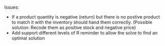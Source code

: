 Issues:
* If a product quantity is negative (return) but there is no postive product to match it with
   the inventory should hand them correctly. (Possible solution: Recode them as positive stock and negative price)
* Add support different levels of R reminder to allow the solve to find an optimal solution